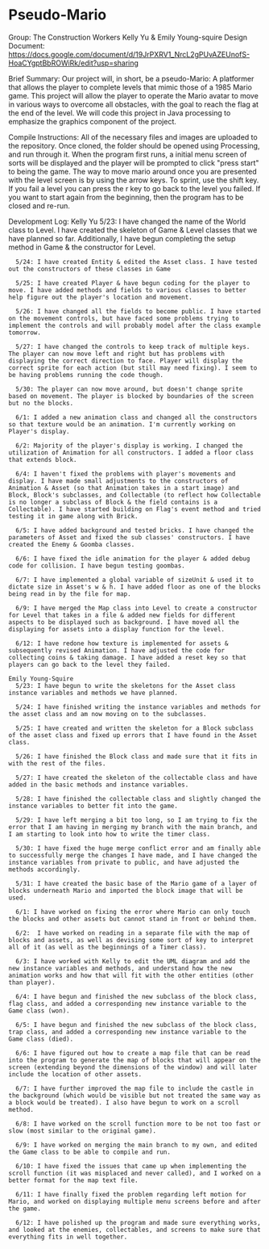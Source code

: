 # Pseudo-Mario

Group: The Construction Workers
Kelly Yu & Emily Young-squire
Design Document: https://docs.google.com/document/d/19JrPXRV1_NrcL2gPUvAZEUnofS-HoaCYgptBbROWiRk/edit?usp=sharing

Brief Summary:
    Our project will, in short, be a pseudo-Mario: A platformer that allows the player to complete levels that mimic those of a 1985 Mario game. This project will allow the player to operate the Mario avatar to move in various ways to overcome all obstacles, with the goal to reach the flag at the end of the level. We will code this project in Java processing to emphasize the graphics component of the project.

Compile Instructions:
    All of the necessary files and images are uploaded to the repository. Once cloned, the folder should be opened using Processing, and run through it. When the program first runs, a initial menu screen of sorts will be displayed and the player will be prompted to click "press start" to being the game. The way to move mario around once you are presented with the level screen is by using the arrow keys. To sprint, use the shift key. If you fail a level you can press the r key to go back to the level you failed. If you want to start again from the beginning, then the program has to be closed and re-run.

Development Log:
    Kelly Yu
      5/23: I have changed the name of the World class to Level. I have created the skeleton of Game & Level classes that we have planned so far. Additionally, I have begun completing the setup method in Game & the constructor for Level.

      5/24: I have created Entity & edited the Asset class. I have tested out the constructors of these classes in Game

      5/25: I have created Player & have begun coding for the player to move. I have added methods and fields to various classes to better help figure out the player's location and movement.

      5/26: I have changed all the fields to become public. I have started on the movement controls, but have faced some problems trying to implement the controls and will probably model after the class example tomorrow.

      5/27: I have changed the controls to keep track of multiple keys. The player can now move left and right but has problems with displaying the correct direction to face. Player will display the correct sprite for each action (but still may need fixing). I seem to be having problems running the code though.

      5/30: The player can now move around, but doesn't change sprite based on movement. The player is blocked by boundaries of the screen but no the blocks.

      6/1: I added a new animation class and changed all the constructors so that texture would be an animation. I'm currently working on Player's display.

      6/2: Majority of the player's display is working. I changed the utilization of Animation for all constructors. I added a floor class that extends block.

      6/4: I haven't fixed the problems with player's movements and display. I have made small adjustments to the constructors of Animation & Asset (so that Animation takes in a start image) and Block, Block's subclasses, and Collectable (to reflect how Collectable is no longer a subclass of Block & the field contains is a Collectable). I have started building on Flag's event method and tried testing it in game along with Brick.

      6/5: I have added background and tested bricks. I have changed the parameters of Asset and fixed the sub classes' constructors. I have created the Enemy & Goomba classes.

      6/6: I have fixed the idle animation for the player & added debug code for collision. I have begun testing goombas.

      6/7: I have implemented a global variable of sizeUnit & used it to dictate size in Asset's w & h. I have added floor as one of the blocks being read in by the file for map.

      6/9: I have merged the Map class into Level to create a constructor for Level that takes in a file & added new fields for different aspects to be displayed such as background. I have moved all the displaying for assets into a display function for the level.

      6/12: I have redone how texture is implemented for assets & subsequently revised Animation. I have adjusted the code for collecting coins & taking damage. I have added a reset key so that players can go back to the level they failed.

    Emily Young-Squire
      5/23: I have begun to write the skeletons for the Asset class instance variables and methods we have planned.

      5/24: I have finished writing the instance variables and methods for the asset class and am now moving on to the subclasses.

      5/25: I have created and written the skeleton for a Block subclass of the asset class and fixed up errors that I have found in the Asset class.

      5/26: I have finished the Block class and made sure that it fits in with the rest of the files.

      5/27: I have created the skeleton of the collectable class and have added in the basic methods and instance variables.

      5/28: I have finished the collectable class and slightly changed the instance variables to better fit into the game.

      5/29: I have left merging a bit too long, so I am trying to fix the error that I am having in merging my branch with the main branch, and I am starting to look into how to write the timer class.

      5/30: I have fixed the huge merge conflict error and am finally able to successfully merge the changes I have made, and I have changed the instance variables from private to public, and have adjusted the methods accordingly.

      5/31: I have created the basic base of the Mario game of a layer of blocks underneath Mario and imported the block image that will be used.

      6/1: I have worked on fixing the error where Mario can only touch the blocks and other assets but cannot stand in front or behind them.

      6/2:  I have worked on reading in a separate file with the map of blocks and assets, as well as devising some sort of key to interpret all of it (as well as the beginnings of a Timer class).

      6/3: I have worked with Kelly to edit the UML diagram and add the new instance variables and methods, and understand how the new animation works and how that will fit with the other entities (other than player).

      6/4: I have begun and finished the new subclass of the block class, flag class, and added a corresponding new instance variable to the Game class (won).

      6/5: I have begun and finished the new subclass of the block class, trap class, and added a corresponding new instance variable to the Game class (died).

      6/6: I have figured out how to create a map file that can be read into the program to generate the map of blocks that will appear on the screen (extending beyond the dimensions of the window) and will later include the location of other assets.

      6/7: I have further improved the map file to include the castle in the background (which would be visible but not treated the same way as a block would be treated). I also have begun to work on a scroll method.

      6/8: I have worked on the scroll function more to be not too fast or slow (most similar to the original game).

      6/9: I have worked on merging the main branch to my own, and edited the Game class to be able to compile and run.

      6/10: I have fixed the issues that came up when implementing the scroll function (it was misplaced and never called), and I worked on a better format for the map text file.

      6/11: I have finally fixed the problem regarding left motion for Mario, and worked on displaying multiple menu screens before and after the game.

      6/12: I have polished up the program and made sure everything works, and looked at the enemies, collectables, and screens to make sure that everything fits in well together.
